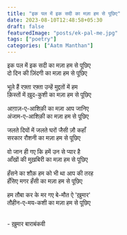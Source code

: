 ```yaml
---
title: "इक पल में इक सदी का मज़ा हम से पूछिए"
date: 2023-08-10T12:48:58+05:30
draft: false
featuredImage: "posts/ek-pal-me.jpg"
tags: ["poetry"]
categories: ["Aatm Manthan"]
---
```


इक पल में इक सदी का मज़ा हम से पूछिए  
दो दिन की ज़िंदगी का मज़ा हम से पूछिए

भूले हैं रफ़्ता रफ़्ता उन्हें मुद्दतों में हम  
क़िस्तों में ख़ुद-कुशी का मज़ा हम से पूछिए 

आग़ाज़-ए-आशिक़ी का मज़ा आप जानिए  
अंजाम-ए-आशिक़ी का मज़ा हम से पूछिए 

जलते दियों में जलते घरों जैसी ज़ौ कहाँ  
सरकार रौशनी का मज़ा हम से पूछिए 

वो जान ही गए कि हमें उन से प्यार है  
आँखों की मुख़बिरी का मज़ा हम से पूछिए 

हँसने का शौक़ हम को भी था आप की तरह  
हँसिए मगर हँसी का मज़ा हम से पूछिए 

हम तौबा कर के मर गए बे-मौत ऐ 'ख़ुमार'  
तौहीन-ए-मय-कशी का मज़ा हम से पूछिए 

<br/>- ख़ुमार बाराबंकवी